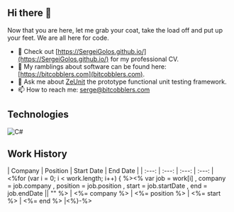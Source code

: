 ## Hi there 👋

Now that you are here, let me grab your coat, take the load off and put up your feet.  We are all here for code.

- 🔭 Check out [https://SergeiGolos.github.io/](https://SergeiGolos.github.io/) for my professional CV.
- 🤔 My ramblings about software can be found here: [https://bitcobblers.com](bitcobblers.com).
- 💬 Ask me about [ZeUnit](https://github.com/bitcobblers/ZeUnit) the prototype functional unit testing framework.
- 📫 How to reach me: [serge@bitcobblers.com](mailto:serge@bitcobblers.com)

## Technologies

![C#](https://img.shields.io/badge/c%23-%23239120.svg?style=for-the-badge&logo=csharp&logoColor=white)


## Work History
| Company | Position | Start Date | End Date |
| :---:   | :---: | :---: | :---: |<%for (var i = 0; i < work.length; i++) {    %><%
  var job = work[i]
      , company = job.company
      , position = job.position
      , start = job.startDate
      , end = job.endDate || ""
    %>
| <%= company %> | <%= position %> | <%= start %> | <%= end %> |<%}-%>
